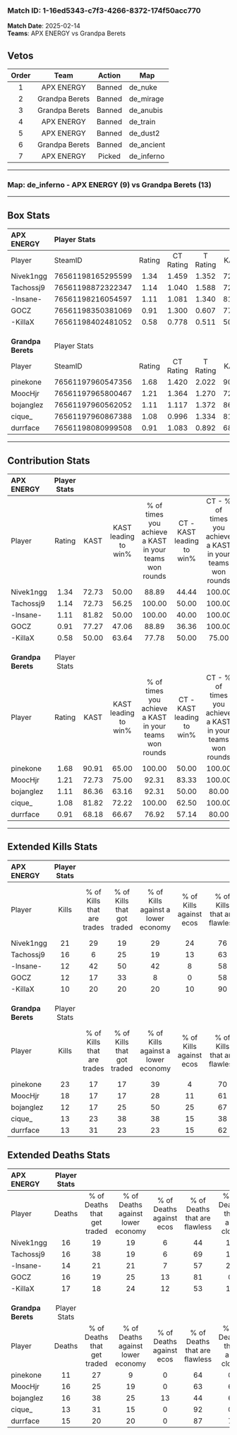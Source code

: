 ### Match ID: 1-16ed5343-c7f3-4266-8372-174f50acc770  
**Match Date**: 2025-02-14  
**Teams**: APX ENERGY vs Grandpa Berets  

## Vetos  

| Order | Team | Action | Map |
| :---: | :--: | :----: | --- |
| 1 | APX ENERGY | Banned | de_nuke |
| 2 | Grandpa Berets | Banned | de_mirage |
| 3 | Grandpa Berets | Banned | de_anubis |
| 4 | APX ENERGY | Banned | de_train |
| 5 | APX ENERGY | Banned | de_dust2 |
| 6 | Grandpa Berets | Banned | de_ancient |
| 7 | APX ENERGY | Picked | de_inferno |

---  

### **Map**: de_inferno - APX ENERGY (9) vs Grandpa Berets (13)  
---  

## Box Stats  

| **APX ENERGY**     | Player Stats      |        |           |          |       |      |       |         |        |      |     |
| :- | :- | :-: | :-: | :-: | :-: | :-: | :-: | :-: | :-: | :-: | :-: |
| Player             | SteamID           | Rating | CT Rating | T Rating | KAST  | ADR  | Kills | Assists | Deaths | K/D  | HS% |
| Nivek1ngg          | 76561198165295599 |  1.34  |   1.459   |  1.352   | 72.73 | 88.8 |  21   |    5    |   16   | 1.31 | 19  |
| Tachossj9          | 76561198872322347 |  1.14  |   1.040   |  1.588   | 72.73 | 88.4 |  16   |    6    |   16   | 1.00 | 12  |
| -lnsane-           | 76561198216054597 |  1.11  |   1.081   |  1.340   | 81.82 | 80.8 |  12   |   14    |   14   | 0.86 | 50  |
| GOCZ               | 76561198350381069 |  0.91  |   1.300   |  0.607   | 77.27 | 57.1 |  12   |    3    |   16   | 0.75 | 25  |
| -KillaX            | 76561198402481052 |  0.58  |   0.778   |  0.511   | 50.00 | 52.3 |  10   |    2    |   17   | 0.59 | 40  |
|                    |                   |        |           |          |       |      |       |         |        |      |     |
|                    |                   |        |           |          |       |      |       |         |        |      |     |
|                    |                   |        |           |          |       |      |       |         |        |      |     |
| **Grandpa Berets** | Player Stats      |        |           |          |       |      |       |         |        |      |     |
| Player             | SteamID           | Rating | CT Rating | T Rating | KAST  | ADR  | Kills | Assists | Deaths | K/D  | HS% |
| pinekone           | 76561197960547356 |  1.68  |   1.420   |  2.022   | 90.91 | 92.2 |  23   |    4    |   11   | 2.09 | 65  |
| MoocHjr            | 76561197965800467 |  1.21  |   1.364   |  1.270   | 72.73 | 86.1 |  18   |    6    |   16   | 1.13 | 50  |
| bojanglez          | 76561197960562052 |  1.11  |   1.117   |  1.372   | 86.36 | 86.2 |  12   |   13    |   16   | 0.75 | 58  |
| cique_             | 76561197960867388 |  1.08  |   0.996   |  1.334   | 81.82 | 62.6 |  13   |    6    |   13   | 1.00 | 69  |
| durrface           | 76561198080999508 |  0.91  |   1.083   |  0.892   | 68.18 | 59.4 |  13   |    2    |   15   | 0.87 | 15  |
---  

## Contribution Stats  

| **APX ENERGY**     | Player Stats |       |                      |                                                        |                           |                                                             |                          |                                                            |
| :- | :-: | :-: | :-: | :-: | :-: | :-: | :-: | :-: |
| Player             |    Rating    | KAST  | KAST leading to win% | % of times you achieve a KAST in your teams won rounds | CT - KAST leading to win% | CT - % of times you achieve a KAST in your teams won rounds | T - KAST leading to win% | T - % of times you achieve a KAST in your teams won rounds |
| Nivek1ngg          |     1.34     | 72.73 |        50.00         |                         88.89                          |           44.44           |                           100.00                            |          57.14           |                           80.00                            |
| Tachossj9          |     1.14     | 72.73 |        56.25         |                         100.00                         |           50.00           |                           100.00                            |          62.50           |                           100.00                           |
| -lnsane-           |     1.11     | 81.82 |        50.00         |                         100.00                         |           40.00           |                           100.00                            |          62.50           |                           100.00                           |
| GOCZ               |     0.91     | 77.27 |        47.06         |                         88.89                          |           36.36           |                           100.00                            |          66.67           |                           80.00                            |
| -KillaX            |     0.58     | 50.00 |        63.64         |                         77.78                          |           50.00           |                            75.00                            |          80.00           |                           80.00                            |
|                    |              |       |                      |                                                        |                           |                                                             |                          |                                                            |
|                    |              |       |                      |                                                        |                           |                                                             |                          |                                                            |
|                    |              |       |                      |                                                        |                           |                                                             |                          |                                                            |
| **Grandpa Berets** | Player Stats |       |                      |                                                        |                           |                                                             |                          |                                                            |
| Player             |    Rating    | KAST  | KAST leading to win% | % of times you achieve a KAST in your teams won rounds | CT - KAST leading to win% | CT - % of times you achieve a KAST in your teams won rounds | T - KAST leading to win% | T - % of times you achieve a KAST in your teams won rounds |
| pinekone           |     1.68     | 90.91 |        65.00         |                         100.00                         |           50.00           |                           100.00                            |          80.00           |                           100.00                           |
| MoocHjr            |     1.21     | 72.73 |        75.00         |                         92.31                          |           83.33           |                           100.00                            |          70.00           |                           87.50                            |
| bojanglez          |     1.11     | 86.36 |        63.16         |                         92.31                          |           50.00           |                            80.00                            |          72.73           |                           100.00                           |
| cique_             |     1.08     | 81.82 |        72.22         |                         100.00                         |           62.50           |                           100.00                            |          80.00           |                           100.00                           |
| durrface           |     0.91     | 68.18 |        66.67         |                         76.92                          |           57.14           |                            80.00                            |          75.00           |                           75.00                            |
---  

## Extended Kills Stats  

| **APX ENERGY**     | Player Stats |                            |                            |                                    |                         |                              |                                 |                                       |                    |           |
| :- | :-: | :-: | :-: | :-: | :-: | :-: | :-: | :-: | :-: | :-: |
| Player             |    Kills     | % of Kills that are trades | % of Kills that got traded | % of Kills against a lower economy | % of Kills against ecos | % of Kills that are flawless | % of Kills that are close duels | % of Kills that are assisted by flash | Pistol Round Kills | AWP Kills |
| Nivek1ngg          |      21      |             29             |             19             |                 29                 |           24            |              76              |                0                |                   0                   |         0          |     0     |
| Tachossj9          |      16      |             6              |             25             |                 19                 |           13            |              63              |                6                |                   6                   |         1          |    10     |
| -lnsane-           |      12      |             42             |             50             |                 42                 |            8            |              58              |                0                |                   8                   |         1          |     0     |
| GOCZ               |      12      |             17             |             33             |                 8                  |            0            |              58              |                8                |                  17                   |         1          |     0     |
| -KillaX            |      10      |             20             |             20             |                 20                 |           10            |              90              |               10                |                  10                   |         0          |     0     |
|                    |              |                            |                            |                                    |                         |                              |                                 |                                       |                    |           |
|                    |              |                            |                            |                                    |                         |                              |                                 |                                       |                    |           |
|                    |              |                            |                            |                                    |                         |                              |                                 |                                       |                    |           |
| **Grandpa Berets** | Player Stats |                            |                            |                                    |                         |                              |                                 |                                       |                    |           |
| Player             |    Kills     | % of Kills that are trades | % of Kills that got traded | % of Kills against a lower economy | % of Kills against ecos | % of Kills that are flawless | % of Kills that are close duels | % of Kills that are assisted by flash | Pistol Round Kills | AWP Kills |
| pinekone           |      23      |             17             |             17             |                 39                 |            4            |              70              |                4                |                   0                   |         3          |     0     |
| MoocHjr            |      18      |             17             |             17             |                 28                 |           11            |              61              |                6                |                  11                   |         5          |     0     |
| bojanglez          |      12      |             17             |             25             |                 50                 |           25            |              67              |               17                |                   0                   |         0          |     0     |
| cique_             |      13      |             23             |             38             |                 38                 |           15            |              38              |               15                |                   0                   |         0          |     0     |
| durrface           |      13      |             31             |             23             |                 23                 |           15            |              62              |               23                |                   0                   |         2          |     1     |
## Extended Deaths Stats  

| **APX ENERGY**     | Player Stats |                             |                                   |                          |                               |                            |                           |               |
| :- | :-: | :-: | :-: | :-: | :-: | :-: | :-: | :-: |
| Player             |    Deaths    | % of Deaths that get traded | % of Deaths against lower economy | % of Deaths against ecos | % of Deaths that are flawless | % of Deaths that are close | % of Deaths while blinded | Deaths to AWP |
| Nivek1ngg          |      16      |             19              |                19                 |            6             |              44               |             13             |             6             |       1       |
| Tachossj9          |      16      |             38              |                19                 |            6             |              69               |             13             |             0             |       0       |
| -lnsane-           |      14      |             21              |                21                 |            7             |              57               |             21             |             0             |       0       |
| GOCZ               |      16      |             19              |                25                 |            13            |              81               |             0              |             0             |       0       |
| -KillaX            |      17      |             18              |                24                 |            12            |              53               |             12             |             6             |       0       |
|                    |              |                             |                                   |                          |                               |                            |                           |               |
|                    |              |                             |                                   |                          |                               |                            |                           |               |
|                    |              |                             |                                   |                          |                               |                            |                           |               |
| **Grandpa Berets** | Player Stats |                             |                                   |                          |                               |                            |                           |               |
| Player             |    Deaths    | % of Deaths that get traded | % of Deaths against lower economy | % of Deaths against ecos | % of Deaths that are flawless | % of Deaths that are close | % of Deaths while blinded | Deaths to AWP |
| pinekone           |      11      |             27              |                 9                 |            0             |              64               |             0              |             9             |       2       |
| MoocHjr            |      16      |             25              |                19                 |            0             |              63               |             6              |            13             |       3       |
| bojanglez          |      16      |             38              |                25                 |            13            |              44               |             6              |             6             |       3       |
| cique_             |      13      |             31              |                15                 |            0             |              92               |             0              |             8             |       1       |
| durrface           |      15      |             20              |                20                 |            0             |              87               |             7              |             0             |       1       |
